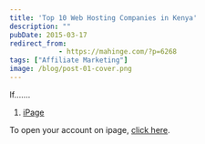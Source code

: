 ```yaml
---
title: 'Top 10 Web Hosting Companies in Kenya'
description: ""
pubDate: 2015-03-17
redirect_from:
            - https://mahinge.com/?p=6268
tags: ["Affiliate Marketing"]
image: /blog/post-01-cover.png
---
```

If.......

1.  [iPage](https://mahinge.com/visit/ipage "ipage")

To open your account on ipage, [click here](http://ipage.com).
